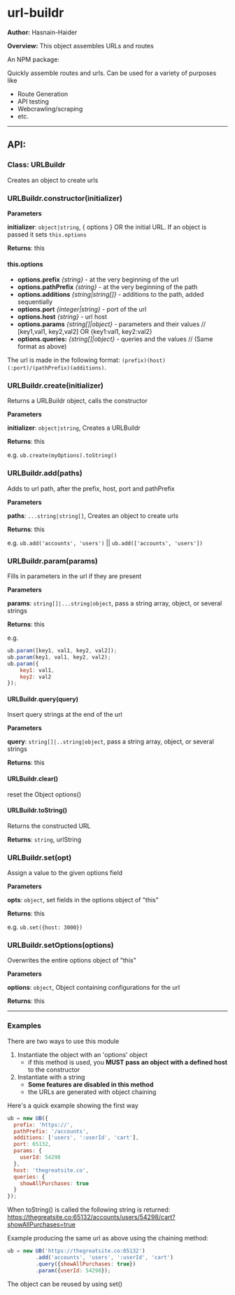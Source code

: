 # url-buildr

**Author:** Hasnain-Haider

**Overview:** This object assembles URLs and routes

An NPM package:

Quickly assemble routes and urls. Can be used for a variety of purposes like

* Route Generation
* API testing
* Webcrawling/scraping
* etc.

_____________________________________________
## API:

### Class: URLBuildr
Creates an object to create urls

### URLBuildr.constructor(initializer)

**Parameters**

**initializer**: `object|string`, { options } OR the initial URL. If an object is passed it sets `this.options`

**Returns**: this

#### this.options

*    **options.prefix** _{string}_ - at the very beginning of the url
*    **options.pathPrefix** _{string}_ - at the very beginning of the path
*    **options.additions** _{string|string[]}_ - additions to the path, added sequentially
*    **options.port** _{integer|string}_ - port of the url
*    **options.host** _{string}_ - url host
*    **options.params** _{string[]|object}_ - parameters and their values // [key1,val1, key2,val2] OR {key1:val1, key2:val2}
*    **options.queries:** _{string[]|object}_ - queries and the values // (Same format as above)

The url is made in the following format: `(prefix)(host)(:port)/(pathPrefix)(additions)`.

### URLBuildr.create(initializer)

Returns a URLBuildr object, calls the constructor

**Parameters**

**initializer**: `object|string`, Creates a URLBuildr

**Returns**: this

e.g. `ub.create(myOptions).toString()`

### URLBuildr.add(paths)

Adds to url path, after the prefix, host, port and pathPrefix

**Parameters**

**paths**: `...string|string[]`, Creates an object to create urls

**Returns**: this

e.g. `ub.add('accounts', 'users')` || `ub.add(['accounts', 'users'])`

### URLBuildr.param(params)

Fills in parameters in the url if they are present

**Parameters**

**params**: `string[]|...string|object`, pass a string array, object, or several strings

**Returns**: this

e.g.
```javascript
ub.param([key1, val1, key2, val2]);
ub.param(key1, val1, key2, val2);
ub.param({
    key1: val1,
    key2: val2
});
```

#### URLBuildr.query(query)

Insert query strings at the end of the url

**Parameters**

**query**: `string[]|..string|object`, pass a string array, object, or several strings

**Returns**: this


#### URLBuildr.clear()

reset the Object options()

#### URLBuildr.toString()

Returns the constructed URL

**Returns**: `string`, urlString

### URLBuildr.set(opt)

Assign a value to the given options field

**Parameters**

**opts**: `object`, set fields in the options object of "this"

**Returns**: this

e.g. `ub.set({host: 3000})`

### URLBuildr.setOptions(options)

Overwrites the entire options object of "this"

**Parameters**

**options**: `object`, Object containing configurations for the url

**Returns**: this


_____________________________________________

### Examples

There are two ways to use this module
1. Instantiate the object with an 'options' object
    * if this method is used, you **MUST pass an object with a defined host** to the constructor
2. Instantiate with a string
    * **Some features are disabled in this method**
    * the URLs are generated with object chaining

  Here's a quick example showing the first way
  ```javascript
  ub = new UB({
    prefix: 'https://',
    pathPrefix: '/accounts',
    additions: ['users', ':userId', 'cart'],
    port: 65132,
    params: {
      userId: 54298
    },
    host: 'thegreatsite.co',
    queries: {
      showAllPurchases: true
    }
  });
  ```
  When toString() is called the following string is returned: https://thegreatsite.co:65132/accounts/users/54298/cart?showAllPurchases=true

  Example producing the same url as above using the chaining method:
  ```javascript
  ub = new UB('https://thegreatsite.co:65132')
           .add('accounts', 'users', ':userId', 'cart')
           .query({showAllPurchases: true})
           .param({userId: 54298});
  ```

  The object can be reused by using set()
